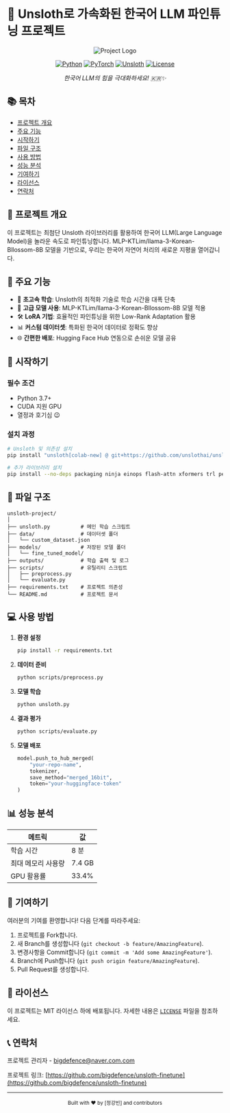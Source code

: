 # 🚀 Unsloth로 가속화된 한국어 LLM 파인튜닝 프로젝트

<div align="center">

![Project Logo](https://via.placeholder.com/150)

[![Python](https://img.shields.io/badge/Python-3.7%2B-blue)](https://www.python.org/)
[![PyTorch](https://img.shields.io/badge/PyTorch-2.2.1%2B-red)](https://pytorch.org/)
[![Unsloth](https://img.shields.io/badge/Unsloth-Latest-green)](https://github.com/unslothai/unsloth)
[![License](https://img.shields.io/badge/License-MIT-yellow)](LICENSE)

*한국어 LLM의 힘을 극대화하세요! 🇰🇷✨*

</div>

## 📚 목차
- [프로젝트 개요](#-프로젝트-개요)
- [주요 기능](#-주요-기능)
- [시작하기](#-시작하기)
- [파일 구조](#-파일-구조)
- [사용 방법](#-사용-방법)
- [성능 분석](#-성능-분석)
- [기여하기](#-기여하기)
- [라이선스](#-라이선스)
- [연락처](#-연락처)

## 🌟 프로젝트 개요

이 프로젝트는 최첨단 Unsloth 라이브러리를 활용하여 한국어 LLM(Large Language Model)을 놀라운 속도로 파인튜닝합니다. MLP-KTLim/llama-3-Korean-Bllossom-8B 모델을 기반으로, 우리는 한국어 자연어 처리의 새로운 지평을 열어갑니다.

## 🎯 주요 기능

- 🚄 **초고속 학습**: Unsloth의 최적화 기술로 학습 시간을 대폭 단축
- 🧠 **고급 모델 사용**: MLP-KTLim/llama-3-Korean-Bllossom-8B 모델 적용
- 🛠 **LoRA 기법**: 효율적인 파인튜닝을 위한 Low-Rank Adaptation 활용
- 📊 **커스텀 데이터셋**: 특화된 한국어 데이터로 정확도 향상
- 🌐 **간편한 배포**: Hugging Face Hub 연동으로 손쉬운 모델 공유

## 🚀 시작하기

### 필수 조건

- Python 3.7+
- CUDA 지원 GPU
- 열정과 호기심 😉

### 설치 과정

```bash
# Unsloth 및 의존성 설치
pip install "unsloth[colab-new] @ git+https://github.com/unslothai/unsloth.git"

# 추가 라이브러리 설치
pip install --no-deps packaging ninja einops flash-attn xformers trl peft accelerate bitsandbytes
```

## 📁 파일 구조

```
unsloth-project/
│
├── unsloth.py          # 메인 학습 스크립트
├── data/               # 데이터셋 폴더
│   └── custom_dataset.json
├── models/             # 저장된 모델 폴더
│   └── fine_tuned_model/
├── outputs/            # 학습 출력 및 로그
├── scripts/            # 유틸리티 스크립트
│   ├── preprocess.py
│   └── evaluate.py
├── requirements.txt    # 프로젝트 의존성
└── README.md           # 프로젝트 문서
```

## 💻 사용 방법

1. **환경 설정**
   ```bash
   pip install -r requirements.txt
   ```

2. **데이터 준비**
   ```bash
   python scripts/preprocess.py
   ```

3. **모델 학습**
   ```bash
   python unsloth.py
   ```

4. **결과 평가**
   ```bash
   python scripts/evaluate.py
   ```

5. **모델 배포**
   ```python
   model.push_to_hub_merged(
       "your-repo-name",
       tokenizer,
       save_method="merged_16bit",
       token="your-huggingface-token"
   )
   ```

## 📊 성능 분석

| 메트릭 | 값 |
|--------|------|
| 학습 시간 | 8 분 |
| 최대 메모리 사용량 | 7.4 GB |
| GPU 활용률 | 33.4% |

## 🤝 기여하기

여러분의 기여를 환영합니다! 다음 단계를 따라주세요:

1. 프로젝트를 Fork합니다.
2. 새 Branch를 생성합니다 (`git checkout -b feature/AmazingFeature`).
3. 변경사항을 Commit합니다 (`git commit -m 'Add some AmazingFeature'`).
4. Branch에 Push합니다 (`git push origin feature/AmazingFeature`).
5. Pull Request를 생성합니다.

## 📜 라이선스

이 프로젝트는 MIT 라이선스 하에 배포됩니다. 자세한 내용은 [`LICENSE`](LICENSE) 파일을 참조하세요.

## 📞 연락처

프로젝트 관리자 - bigdefence@naver.com.com

프로젝트 링크: [https://github.com/bigdefence/unsloth-finetune](https://github.com/bigdefence/unsloth-finetune)

---

<div align="center">
  <sub>Built with ❤️ by [정강빈] and contributors</sub>
</div>
